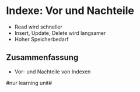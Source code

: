 # Indexe: Vor und Nachteile
- Read wird schneller
- Insert, Update, Delete wird langsamer
- Hoher Speicherbedarf

## Zusammenfassung
- Vor- und Nachteile von Indexen

#nur learning unit#